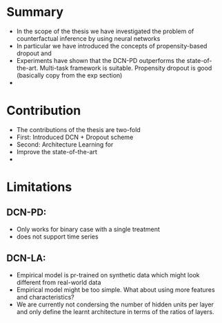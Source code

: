 # Summary
- In the scope of the thesis we have investigated the problem of counterfactual inference by using neural networks
- In particular we have introduced the concepts of propensity-based dropout and 
- Experiments have shown that the DCN-PD outperforms the state-of-the-art. Multi-task framework is suitable. Propensity dropout is good (basically copy from the exp section)
- 

# Contribution
- The contributions of the thesis are two-fold
- First: Introduced DCN + Dropout scheme
- Second: Architecture Learning for 
- Improve the state-of-the-art
- 

# Limitations

## DCN-PD:
- Only works for binary case with a single treatment
- does not support time series

## DCN-LA:
- Empirical model is pr-trained on synthetic data which might look different from real-world data
- Empirical model might be too simple. What about using more features and characteristics? 
- We are currently not condersing the number of hidden units per layer and only define the learnt architecture in terms of the ratios of layers. 
